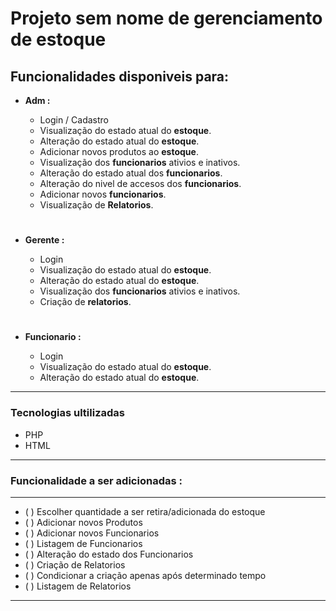 # Projeto sem nome de gerenciamento de estoque

## Funcionalidades disponiveis para:

* **Adm :**
    * Login / Cadastro
    * Visualização do estado atual do **estoque**.
    * Alteração do estado atual do **estoque**.
    * Adicionar novos produtos ao **estoque**.
    * Visualização dos **funcionarios** ativios e inativos.
    * Alteração do estado atual dos **funcionarios**.
    * Alteração do nivel de accesos dos **funcionarios**.
    * Adicionar novos **funcionarios**.
    * Visualização de **Relatorios**.

    #

* **Gerente :**
    * Login
    * Visualização do estado atual do **estoque**.
    * Alteração do estado atual do **estoque**.
    * Visualização dos **funcionarios** ativios e inativos.
    * Criação de **relatorios**.

    #

* **Funcionario :**
    * Login
    * Visualização do estado atual do **estoque**.
    * Alteração do estado atual do **estoque**.

---
### Tecnologias ultilizadas

* PHP
* HTML 
---

### Funcionalidade a ser adicionadas :

---
*   ( ) Escolher quantidade a ser retira/adicionada do estoque
*   ( ) Adicionar novos Produtos
*   ( ) Adicionar novos Funcionarios
*   ( ) Listagem de Funcionarios
*   ( ) Alteração do estado dos Funcionarios
*   ( ) Criação de Relatorios
*   ( ) Condicionar a criação apenas após determinado tempo
*   ( ) Listagem de Relatorios
---